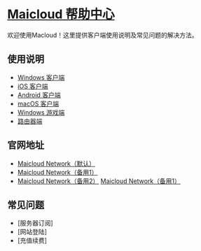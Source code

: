 # [Maicloud 帮助中心](/README.md)

欢迎使用Macloud！这里提供客户端使用说明及常见问题的解决方法。

## 使用说明
- [Windows 客户端](/help/windows.md)
- [iOS 客户端](help/ios.md)
- [Android 客户端](help/android.md)
- [macOS 客户端](help/macos.md)
- [Windows 游戏端](help/sstap.md)
- [路由器端](help/router.md)

## 官网地址
- [Maicloud Network（默认）](https://www.maicloud.ml) 
- [Maicloud Network（备用1）](https://maicloud.ml?_blank) 
- [Maicloud Network（备用2）](http://sub.maicloud.ml) 
<a href="https://maicloud.ml" target="_blank">Maicloud Network（备用1）</a>

## 常见问题
- [服务器订阅]
- [网站登陆]
- [充值续费]
